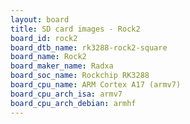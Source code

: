 ```yaml
---
layout: board
title: SD card images - Rock2
board_id: rock2
board_dtb_name: rk3288-rock2-square
board_name: Rock2
board_maker_name: Radxa
board_soc_name: Rockchip RK3288
board_cpu_name: ARM Cortex A17 (armv7)
board_cpu_arch_isa: armv7
board_cpu_arch_debian: armhf
---
```

